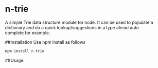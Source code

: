 # n-trie
A simple Trie data structure module for node. It can be used to populate a dictionary and do a quick lookup/suggestions in a type ahead auto complete for example.

##Installation
Use npm install as follows

```javascript
npm install n-trie
```
##Usage



